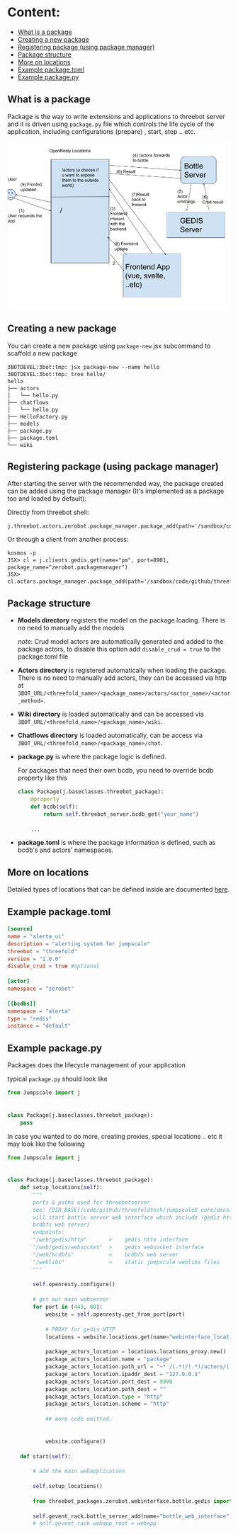# Content:
- [What is a package](#what-is-a-package)
- [Creating a new package](#creating-a-new-package)
- [Registering package (using package manager)](#registering-package-(using-package-manager))
- [Package structure](#package-structure)
- [More on locations](#more-on-locations)
- [Example package.toml](#example-package.toml)
- [Example package.py](#example-package.py)

## What is a package

Package is the way to write extensions and applications to threebot server and it is driven using `package.py` file which controls the life cycle of the application, including configurations (prepare) , start, stop .. etc.

![workflow](images/workflow.png)


## Creating a new package

You can create a new package using `package-new` jsx subcommand to scaffold a new package
```
3BOTDEVEL:3bot:tmp: jsx package-new --name hello
3BOTDEVEL:3bot:tmp: tree hello/
hello
├── actors
│   └── hello.py
├── chatflows
│   └── hello.py
├── HelloFactory.py
├── models
├── package.py
├── package.toml
└── wiki
```

## Registering package (using package manager)
After starting the server with the recommended way, the package created can be added using the package manager (It's implemented as a package too and loaded by default):

Directly from threebot shell:

```
j.threebot.actors.zerobot.package_manager.package_add(path='/sandbox/code/github/threefoldtech/jumpscaleX_threebot/ThreeBotPackages/alerta')

```

Or through a client from another process:

```
kosmos -p
JSX> cl = j.clients.gedis.get(name="pm", port=8901, package_name="zerobot.packagemanager")
JSX> cl.actors.package_manager.package_add(path='/sandbox/code/github/threefoldtech/jumpscaleX_threebot/ThreeBotPackages/alerta')
```

## Package structure
- **Models directory** registers the model on the package loading. There is no need to manually add the models

    _note_: Crud model actors are automatically generated and added to the package actors, to disable this option add `disable_crud = true` to the package.toml file
- **Actors directory** is registered automatically when loading the package. There is no need to manually add actors, they can be accessed via http at `3BOT_URL/<threefold_name>/<package_name>/actors/<actor_name>/<actor_method>`.
- **Wiki directory** is loaded automatically and can be accessed via `3BOT_URL/<threefold_name>/<package_name>/wiki`.
- **Chatflows directory** is loaded automatically, can be access via `3BOT_URL/<threefold_name>/<package_name>/chat`.

- **package.py**  is where the  package logic is defined.

    For packages that need their own bcdb, you need to override bcdb property like this

    ```python
    class Package(j.baseclasses.threebot_package):
        @property
        def bcdb(self):
            return self.threebot_server.bcdb_get("your_name")

        ...
    ```
- **package.toml**  is where the package information is defined, such as bcdb's and actors' namespaces.

## More on locations
Detailed types of locations that can be defined inside are documented [here](locations.md).

## Example package.toml


```toml
[source]
name = "alerta_ui"
description = "alerting system for jumpscale"
threebot = "threefold"
version = "1.0.0"
disable_crud = true #optional

[actor]
namespace = "zerobot"

[[bcdbs]]
namespace = "alerta"
type = "redis"
instance = "default"
```

## Example package.py


Packages does the lifecycle management of your application

typical `package.py` should look like

```python
from Jumpscale import j


class Package(j.baseclasses.threebot_package):
    pass

```

In case you wanted to do more, creating proxies, special locations .. etc it may look like the following

```python
from Jumpscale import j


class Package(j.baseclasses.threebot_package):
    def setup_locations(self):
        """
        ports & paths used for threebotserver
        see: {DIR_BASE}/code/github/threefoldtech/jumpscaleX_core/docs/3Bot/web_environment.md
        will start bottle server web interface which include (gedis http interface, gedis websocket interface and
        bcdbfs web server)
        endpoints:
        "/web/gedis/http"       >    gedis htto interface
        "/web/gedis/websocket"  >    gedis websocket interface
        "/web/bcdbfs"           >    bcdbfs web server
        "/weblibs"              >    static jumpscale weblibs files
        """

        self.openresty.configure()

        # get our main webserver
        for port in (443, 80):
            website = self.openresty.get_from_port(port)

            # PROXY for gedis HTTP
            locations = website.locations.get(name="webinterface_locations")

            package_actors_location = locations.locations_proxy.new()
            package_actors_location.name = "package"
            package_actors_location.path_url = "~* /(.*)/(.*)/actors/(.*)/(.*)$"
            package_actors_location.ipaddr_dest = "127.0.0.1"
            package_actors_location.port_dest = 9999
            package_actors_location.path_dest = ""
            package_actors_location.type = "http"
            package_actors_location.scheme = "http"

            ## more code omitted.


            website.configure()

    def start(self):

        # add the main webapplication

        self.setup_locations()

        from threebot_packages.zerobot.webinterface.bottle.gedis import app

        self.gevent_rack.bottle_server_add(name="bottle_web_interface", port=9999, app=app, websocket=True)
        # self.gevent_rack.webapp_root = webapp

```
